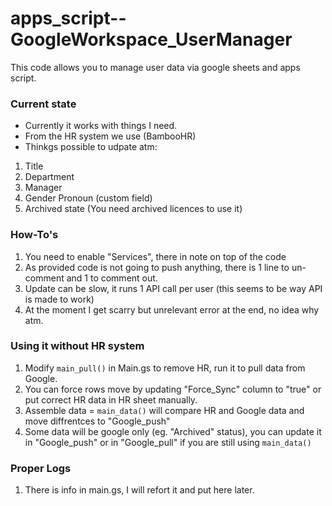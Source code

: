 # apps_script--GoogleWorkspace_UserManager
This code allows you to manage user data via google sheets and apps script.


### Current state
* Currently it works with things I need.
* From the HR system we use (BambooHR)
* Thinkgs possible to udpate atm:
1. Title
2. Department
3. Manager
4. Gender Pronoun (custom field)
5. Archived state (You need archived licences to use it)


### How-To's
1. You need to enable "Services", there in note on top of the code
2. As provided code is not going to push anything, there is 1 line to un-comment and 1 to comment out.
3. Update can be slow, it runs 1 API call per user (this seems to be way API is made to work)
4. At the moment I get scarry but unrelevant error at the end, no idea why atm.

### Using it without HR system
1. Modify `main_pull()` in Main.gs to remove HR, run it to pull data from Google.
2. You can force rows move by updating "Force_Sync" column to "true" or put correct HR data in HR sheet manually.
3. Assemble data = `main_data()` will compare HR and Google data and move diffrentces to "Google_push"
4. Some data will be google only (eg. "Archived" status), you can update it in "Google_push" or in "Google_pull" if you are still using `main_data()`

### Proper Logs
1. There is info in main.gs, I will refort it and put here later.
